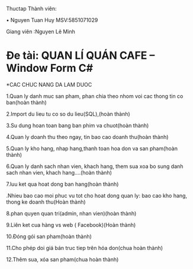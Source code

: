 
Thuctap
Thành viên:

•	Nguyen Tuan Huy	MSV:5851071029

Giang viên :Nguyen Lê Minh

# Ðe tài: QUAN LÍ QUÁN CAFE – Window Form C#
*CAC CHUC NANG DA LAM DUOC

1.Quan ly danh muc san pham, phan chia theo nhom voi cac thong tin co ban(hoàn thành) 

2.Import du lieu tu co so du lieu(SQL),(hoàn thành)

3.Su dung hoan toan bang ban phim va chuot(hoàn thành)

4.Quan ly doanh thu theo ngay, tin bao cao doanh thu(hoàn thành)

5.Quan ly kho hang, nhap hang,thanh toan hoa don va san pham(hoàn thành)

6.Quan ly danh sach nhan vien, khach hang, them sua xoa bo sung danh sach nhan vien, khach hang....(hoàn thành)

7.luu ket qua hoat dong ban hang(hoàn thành)

.Nhieu bao cao moi phuc vu tot cho hoat dong quan ly: bao cao kho hang, thong ke doanh thu(Hoàn thành)

8.phan quyen quan tri(admin, nhan vien)(hoàn thành)

9.Liên ket cua hàng vs web ( Facebook)(Hoàn thành)

10.Ðóng gói san pham(hoàn thành)

11.Cho phép doi giá bán truc tiep trên hóa don(chua hoàn thành)

12.Thêm sua, xóa san pham(chua hoàn thành)
